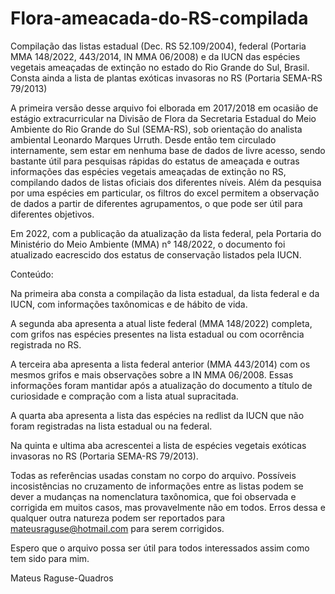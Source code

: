 # Flora-ameacada-do-RS-compilada
Compilação das listas estadual (Dec. RS 52.109/2004), federal (Portaria MMA 148/2022, 443/2014, IN MMA 06/2008) e da IUCN das espécies vegetais ameaçadas de extinção no estado do Rio Grande do Sul, Brasil. Consta ainda a lista de plantas exóticas invasoras no RS (Portaria SEMA-RS 79/2013)

A primeira versão desse arquivo foi elborada em 2017/2018 em ocasião de estágio extracurricular na Divisão de Flora da Secretaria Estadual do Meio Ambiente do Rio Grande do Sul (SEMA-RS), sob orientação do analista ambiental Leonardo Marques Urruth. Desde então tem circulado internamente, sem estar em nenhuma base de dados de livre acesso, sendo bastante útil para pesquisas rápidas do estatus de ameaçada e outras informações das espécies vegetais ameaçadas de extinção no RS, compilando dados de listas oficiais dos diferentes níveis. Além da pesquisa por uma espécies em particular, os filtros do excel permitem a observação de dados a partir de diferentes agrupamentos, o que pode ser útil para diferentes objetivos.

Em 2022, com a publicação da atualização da lista federal, pela Portaria do Ministério do Meio Ambiente (MMA) n° 148/2022, o documento foi atualizado eacrescido dos estatus de conservação listados pela IUCN.


Conteúdo:

Na primeira aba consta a compilação da lista estadual, da lista federal e da IUCN, com informações taxônomicas e de hábito de vida.

A segunda aba apresenta a atual liste federal (MMA 148/2022) completa, com grifos nas espécies presentes na lista estadual ou com ocorrência registrada no RS.

A terceira aba apresenta a lista federal anterior (MMA 443/2014) com os mesmos grifos e mais observações sobre a IN MMA 06/2008. Essas informações foram mantidar após a atualização do documento a título de curiosidade e compração com a lista atual supracitada.

A quarta aba apresenta a lista das espécies na redlist da IUCN que não foram registradas na lista estadual ou na federal.

Na quinta e ultima aba acrescentei a lista de espécies vegetais exóticas invasoras no RS (Portaria SEMA-RS 79/2013).

Todas as referências usadas constam no corpo do arquivo.
Possíveis incosistências no cruzamento de informações entre as listas podem se dever a mudanças na nomenclatura taxônomica, que foi observada e corrigida em muitos casos, mas provavelmente não em todos. Erros dessa e qualquer outra natureza podem ser reportados para mateusraguse@hotmail.com para serem corrigidos.

Espero que o arquivo possa ser útil para todos interessados assim como tem sido para mim.

Mateus Raguse-Quadros
